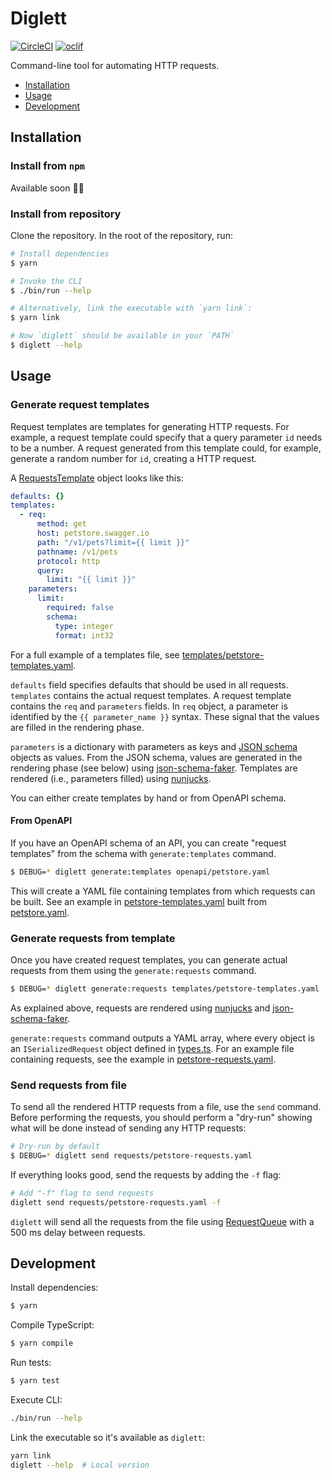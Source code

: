 # Diglett

[![CircleCI](https://circleci.com/gh/Meeshkan/diglett.svg?style=svg)](https://circleci.com/gh/Meeshkan/diglett)
[![oclif](https://img.shields.io/badge/cli-oclif-brightgreen.svg)](https://oclif.io)

Command-line tool for automating HTTP requests.

<!-- toc -->

- [Installation](#installation)
- [Usage](#usage)
- [Development](#development)

<!-- tocstop -->

## Installation

<!-- installation -->

### Install from `npm`

Available soon 🏋️‍♀️

### Install from repository

Clone the repository. In the root of the repository, run:

```bash
# Install dependencies
$ yarn

# Invoke the CLI
$ ./bin/run --help

# Alternatively, link the executable with `yarn link`:
$ yarn link

# Now `diglett` should be available in your `PATH`
$ diglett --help
```

<!-- installationstop -->

## Usage

<!-- usage -->

### Generate request templates

Request templates are templates for generating HTTP requests. For example, a request template could specify that a query parameter `id` needs to be a number. A request generated from this template could, for example, generate a random number for `id`, creating a HTTP request.

A [RequestsTemplate](./src/lib/templates/types.ts) object looks like this:

```yaml
defaults: {}
templates:
  - req:
      method: get
      host: petstore.swagger.io
      path: "/v1/pets?limit={{ limit }}"
      pathname: /v1/pets
      protocol: http
      query:
        limit: "{{ limit }}"
    parameters:
      limit:
        required: false
        schema:
          type: integer
          format: int32
```

For a full example of a templates file, see [templates/petstore-templates.yaml](./templates/petstore-templates.yaml).

`defaults` field specifies defaults that should be used in all requests. `templates` contains the actual request templates. A request template contains the `req` and `parameters` fields. In `req` object, a parameter is identified by the `{{ parameter_name }}` syntax. These signal that the values are filled in the rendering phase.

`parameters` is a dictionary with parameters as keys and [JSON schema](https://json-schema.org/) objects as values. From the JSON schema, values are generated in the rendering phase (see below) using [json-schema-faker](https://github.com/json-schema-faker/json-schema-faker). Templates are rendered (i.e., parameters filled) using [nunjucks](https://mozilla.github.io/nunjucks/).

You can either create templates by hand or from OpenAPI schema.

#### From OpenAPI

If you have an OpenAPI schema of an API, you can create "request templates" from the schema with `generate:templates` command.

```bash
$ DEBUG=* diglett generate:templates openapi/petstore.yaml
```

This will create a YAML file containing templates from which requests can be built. See an example in [petstore-templates.yaml](./templates/petstore-templates.yaml) built from [petstore.yaml](./openapi/petstore.yaml).

### Generate requests from template

Once you have created request templates, you can generate actual requests from them using the `generate:requests` command.

```bash
$ DEBUG=* diglett generate:requests templates/petstore-templates.yaml
```

As explained above, requests are rendered using [nunjucks](https://mozilla.github.io/nunjucks/) and [json-schema-faker](https://github.com/json-schema-faker/json-schema-faker).

`generate:requests` command outputs a YAML array, where every object is an `ISerializedRequest` object defined in [types.ts](./src/lib/types.ts). For an example file containing requests, see the example in [petstore-requests.yaml](./requests/petstore-requests.yaml).

### Send requests from file

To send all the rendered HTTP requests from a file, use the `send` command. Before performing the requests, you should perform a "dry-run" showing what will be done instead of sending any HTTP requests:

```bash
# Dry-run by default
$ DEBUG=* diglett send requests/petstore-requests.yaml
```

If everything looks good, send the requests by adding the `-f` flag:

```bash
# Add "-f" flag to send requests
diglett send requests/petstore-requests.yaml -f
```

`diglett` will send all the requests from the file using [RequestQueue](./lib/send/request-queue.ts) with a 500 ms delay between requests.

<!-- usagestop -->

## Development

<!-- development -->

Install dependencies:

```sh
$ yarn
```

Compile TypeScript:

```bash
$ yarn compile
```

Run tests:

```sh
$ yarn test
```

Execute CLI:

```sh
./bin/run --help
```

Link the executable so it's available as `diglett`:

```sh
yarn link
diglett --help  # Local version
```

<!-- developmentstop -->
